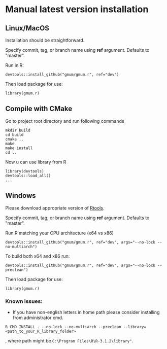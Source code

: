 # Manual latest version installation

## Linux/MacOS

Installation should be straightforward.

Specify commit, tag, or branch name using **ref** argument. Defaults to "master".

Run in R:

```{R}
devtools::install_github("gmum/gmum.r", ref="dev")
```

Then load package for use:
```{R}
library(gmum.r)
```

## Compile with CMake

Go to project root directory and run following commands 

```{shell}
mkdir build
cd build
cmake ..
make
make install
cd ..
```

Now u can use library from R

```{R}
library(devtools)
devtools::load_all()
...
```

## Windows

Please download appropriate version of [Rtools](http://cran.r-project.org/bin/windows/Rtools/).

Specify commit, tag, or branch name using **ref** argument. Defaults to "master".

Run R matching your CPU architecture (x64 vs x86)

```{R}
devtools::install_github("gmum/gmum.r", ref="dev", args="--no-lock --no-multiarch")
```

To build both x64 and x86 run:

```{R}
devtools::install_github("gmum/gmum.r", ref="dev", args="--no-lock --preclean")
```

Then load package for use:
```{R}
library(gmum.r)
```

### Known issues:

* If you have non-english letters in home path please consider installing from administrator cmd.

```{shell}
R CMD INSTALL . --no-lock --no-multiarch --preclean --library=<path_to_your_R_library_folder>
```

, where path might be `C:\Program Files\R\R-3.1.2\library"`. 

